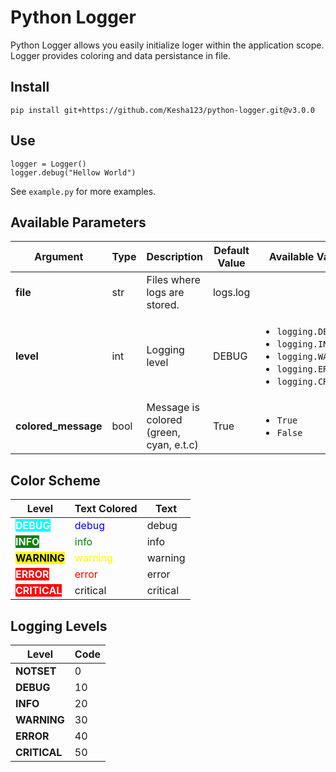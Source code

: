 # Python Logger

Python Logger allows you easily initialize loger within the application scope. Logger provides coloring and data persistance in file.

## Install
```
pip install git+https://github.com/Kesha123/python-logger.git@v3.0.0
```

## Use

```
logger = Logger()
logger.debug("Hellow World")
```

See `example.py` for more examples.

## Available Parameters
| Argument | Type | Description | Default Value | Available Values |
|---|---|---|---|---|
| **file** | str | Files where logs are stored. | logs.log |  |
| **level** | int | Logging level | DEBUG | <ul> <li>`logging.DEBUG`</li> <li>`logging.INFO`</li> <li>`logging.WARNING`</li> <li>`logging.ERROR`</li> <li>`logging.CRITICAL`</li> </ul> |
| **colored_message** | bool | Message is colored (green, cyan, e.t.c) | True | <ul> <li>`True`</li> <li>`False`</li> </ul> |

## Color Scheme
| Level | Text Colored| Text |
|---|---|---|
| <span style="color:white; background-color:cyan; font-weight:bold;">DEBUG</span> | <span style="color:blue;">debug</span> | debug |
| <span style="color:white; background-color:green; font-weight:bold;">INFO</span>  | <span style="color:green;">info</span> | info |
| <span style="color:black; background-color:yellow; font-weight:bold;">WARNING</span>  | <span style="color:yellow;">warning</span> | warning |
| <span style="color:white; background-color:red; font-weight:bold;">ERROR</span> | <span style="color:red;">error</span> | error |
| <span style="color:white; background-color:red; font-weight:bold;">CRITICAL</span>  | critical | critical |

## Logging Levels
| Level | Code |
|---|---|
| **NOTSET** | 0 |
| **DEBUG** | 10 |
| **INFO** | 20 |
| **WARNING** | 30 |
| **ERROR** | 40 |
| **CRITICAL** | 50 |
